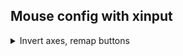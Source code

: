 ## Mouse config with xinput

<details><summary>Invert axes, remap buttons</summary>

```bash
# Get id of device
xinput list # ...we learn the device id is 18
# Get device details (fluff)
xinput list 18
# Get properties
xinput list-props 18
xinput list-props 18 | grep Matrix
# 1 0 0 0 1 0 0 0 1 # case normal
# -1 0 1 0 -1 1 0 0 1 # case inverted
xinput set-prop 18 144 -1 0 1 0 -1 1 0 0 1

# Figure out which button ids are left and right clicks
xinput test 18 # ...then click and watch the terminal
# Swap my left and right buttons
xinput set-button-map 18 3 2 1 4 5 6 7
```
</details>

